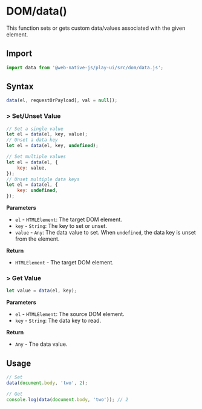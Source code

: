 # DOM/data\(\)

This function sets or gets custom data/values associated with the given element.

## Import

```javascript
import data from '@web-native-js/play-ui/src/dom/data.js';
```

## Syntax

```javascript
data(el, requestOrPayload[, val = null]);
```

### &gt; Set/Unset Value

```javascript
// Set a single value
let el = data(el, key, value);
// Unset a data key
let el = data(el, key, undefined);

// Set multiple values
let el = data(el, {
    key: value,
});
// Unset multiple data keys
let el = data(el, {
    key: undefined,
});
```

**Parameters**
+ `el` - `HTMLElement`: The target DOM element.
+ `key` - `String`: The key to set or unset.
+ `value` - `Any`: The data value to set. When `undefined`, the data key is unset from the element.

**Return**
+ `HTMLElement` - The target DOM element.

### &gt; Get Value

```javascript
let value = data(el, key);
```

**Parameters**
+ `el` - `HTMLElement`: The source DOM element.
+ `key` - `String`: The data key to read.

**Return**
+ `Any` - The data value.

## Usage

```javascript
// Set
data(document.body, 'two', 2);

// Get
console.log(data(document.body, 'two')); // 2
```

